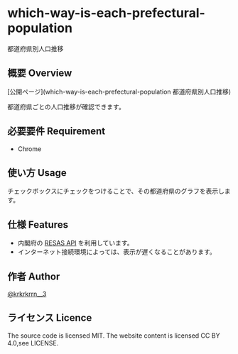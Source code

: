 # which-way-is-each-prefectural-population
都道府県別人口推移

## 概要 Overview

[公開ページ](which-way-is-each-prefectural-population
都道府県別人口推移)

都道府県ごとの人口推移が確認できます。

## 必要要件 Requirement

- Chrome

## 使い方 Usage

チェックボックスにチェックをつけることで、その都道府県のグラフを表示します。

## 仕様 Features

- 内閣府の [RESAS API](https://resas.go.jp/#/13/13101) を利用しています。
- インターネット接続環境によっては、表示が遅くなることがあります。

## 作者 Author

[@krkrkrrn__3](https://twitter.com/krkrkrrn__3)

## ライセンス Licence

The source code is licensed MIT. The website content is licensed CC BY 4.0,see LICENSE.
